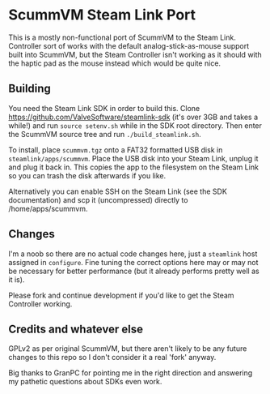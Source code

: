 # ScummVM Steam Link Port

This is a mostly non-functional port of ScummVM to the Steam Link. Controller sort of works with the default analog-stick-as-mouse support
built into ScummVM, but the Steam Controller isn't working as it should with the haptic pad as the mouse instead which would be quite nice.

## Building

You need the Steam Link SDK in order to build this. Clone https://github.com/ValveSoftware/steamlink-sdk (it's over 3GB and takes a while!)
and run `source setenv.sh` while in the SDK root directory. Then enter the ScummVM source tree and run `./build_steamlink.sh`.

To install, place `scummvm.tgz` onto a FAT32 formatted USB disk in `steamlink/apps/scummvm`. Place the USB disk into your Steam Link, unplug it
and plug it back in. This copies the app to the filesystem on the Steam Link so you can trash the disk afterwards if you like.

Alternatively you can enable SSH on the Steam Link (see the SDK documentation) and scp it (uncompressed) directly to /home/apps/scummvm.

## Changes

I'm a noob so there are no actual code changes here, just a `steamlink` host assigned in `configure`. Fine tuning the correct options here
may or may not be necessary for better performance (but it already performs pretty well as it is).

Please fork and continue development if you'd like to get the Steam Controller working.

## Credits and whatever else

GPLv2 as per original ScummVM, but there aren't likely to be any future changes to this repo so I don't consider it a real 'fork' anyway.

Big thanks to GranPC for pointing me in the right direction and answering my pathetic questions about SDKs even work.

